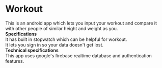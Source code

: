 # Workout  
This is an android app which lets you input your workout and compare it with other people of similar height and weight as you.  
**Specifications**  
It has built in stopwatch which can be helpful for workout.  
It lets you sign in so your data doesn't get lost.  
**Technical specifications**  
This app uses google's firebase realtime database and authentication features.  

